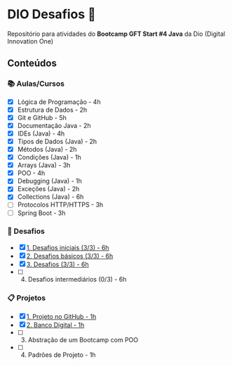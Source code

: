 # DIO Desafios 🎯

Repositório para atividades do **Bootcamp GFT Start #4 Java** da Dio (Digital Innovation One)

## Conteúdos
### 📚 Aulas/Cursos
- [x]  Lógica de Programação - 4h
- [x]  Estrutura de Dados - 2h
- [x]  Git e GitHub - 5h
- [x]  Documentação Java - 2h
- [x]  IDEs (Java) - 4h
- [x]  Tipos de Dados (Java) - 2h
- [x]  Métodos (Java) - 2h
- [x]  Condições (Java) - 1h
- [x]  Arrays (Java) - 3h
- [x]  POO - 4h
- [x]  Debugging (Java) - 1h
- [x]  Exceções (Java) - 2h
- [x]  Collections (Java) - 6h
- [ ]  Protocolos HTTP/HTTPS - 3h
- [ ]  Spring Boot - 3h

### 👊 Desafios
- [x] [1. Desafios iniciais (3/3) - 6h](desafios/iniciais)
- [x] [2. Desafios básicos (3/3) - 6h](desafios/basicos)
- [x] [3. Desafios (3/3) - 6h](desafios/desafios)
- [ ] 4. Desafios intermediários (0/3) - 6h

### 📋 Projetos
- [x] [1. Projeto no GitHub - 1h](projetos/1-github/descricao.md)
- [x] [2. Banco Digital - 1h](projetos/2-banco_digital/descricao.md)
- [ ] 3. Abstração de um Bootcamp com POO
- [ ] 4. Padrões de Projeto - 1h
